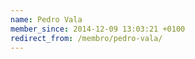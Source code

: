 ```yaml
---
name: Pedro Vala
member_since: 2014-12-09 13:03:21 +0100
redirect_from: /membro/pedro-vala/
---
```

